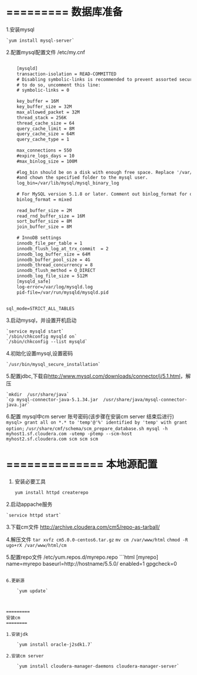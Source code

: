 =========
数据库准备
=========
1.安装mysql

	`yum install mysql-server`

2.配置mysql配置文件 /etc/my.cnf

```html

	[mysqld]
	transaction-isolation = READ-COMMITTED
	# Disabling symbolic-links is recommended to prevent assorted security risks;
	# to do so, uncomment this line:
	# symbolic-links = 0
	
	key_buffer = 16M
	key_buffer_size = 32M
	max_allowed_packet = 32M
	thread_stack = 256K
	thread_cache_size = 64
	query_cache_limit = 8M
	query_cache_size = 64M
	query_cache_type = 1
	
	max_connections = 550
	#expire_logs_days = 10
	#max_binlog_size = 100M
	
	#log_bin should be on a disk with enough free space. Replace '/var/lib/mysql/mysql_binary_log' with an appropriate path for your system
	#and chown the specified folder to the mysql user.
	log_bin=/var/lib/mysql/mysql_binary_log
	
	# For MySQL version 5.1.8 or later. Comment out binlog_format for older versions.
	binlog_format = mixed
	
	read_buffer_size = 2M
	read_rnd_buffer_size = 16M
	sort_buffer_size = 8M
	join_buffer_size = 8M
	
	# InnoDB settings
	innodb_file_per_table = 1
	innodb_flush_log_at_trx_commit  = 2
	innodb_log_buffer_size = 64M
	innodb_buffer_pool_size = 4G
	innodb_thread_concurrency = 8
	innodb_flush_method = O_DIRECT
	innodb_log_file_size = 512M
	[mysqld_safe]
	log-error=/var/log/mysqld.log
	pid-file=/var/run/mysqld/mysqld.pid
	

sql_mode=STRICT_ALL_TABLES
```

3.启动mysql，并设置开机启动

	`service mysqld start`
	`/sbin/chkconfig mysqld on`
	`/sbin/chkconfig --list mysqld`


4.初始化设置mysql,设置密码

	`/usr/bin/mysql_secure_installation`

5.配置jdbc,下载自<http://www.mysql.com/downloads/connector/j/5.1.html>，解压

	`mkdir  /usr/share/java`
	`cp mysql-connector-java-5.1.34.jar  /usr/share/java/mysql-connector-java.jar`
	

6.配置 mysql中cm server 账号密码(该步骤在安装cm server 结束后进行)
	`mysql> grant all on *.* to 'temp'@'%' identified by 'temp' with grant option;`
	`/usr/share/cmf/schema/scm_prepare_database.sh mysql -h myhost1.sf.cloudera.com -utemp -ptemp --scm-host myhost2.sf.cloudera.com scm scm scm`



==============
本地源配置
============


1. 安装必要工具

	`yum install httpd createrepo`
	
2.启动appache服务

	`service httpd start`
	
3.下载cm文件 <http://archive.cloudera.com/cm5/repo-as-tarball/>

4.解压文件
	`tar xvfz cm5.0.0-centos6.tar.gz`
	`mv cm /var/www/html`
	`chmod -R ugo+rX /var/www/html/cm`

5.配置repo文件 /etc/yum.repos.d/myrepo.repo
	```html
	[myrepo]
	name=myrepo
	baseurl=http://hostname/5.5.0/
	enabled=1
	gpgcheck=0
```

6.更新源

	`yum update`



=========
安装cm
========

1.安装jdk

	`yum install oracle-j2sdk1.7`
	
2.安装cm server

	`yum install cloudera-manager-daemons cloudera-manager-server`





